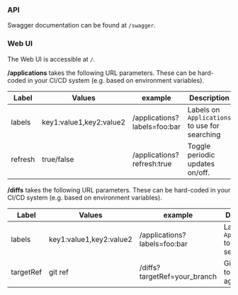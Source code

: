 ### API

Swagger documentation can be found at `/swagger`.

### Web UI

The Web UI is accessible at `/`.

**/applications** takes the following URL parameters.  These can be hard-coded in your CI/CD system (e.g. based on environment variables).

| Label | Values | example | Description |
|-------|--------|---------|-------------|
| labels | key1:value1,key2:value2 | /applications?labels=foo:bar | Labels on `Applications` to use for searching |
| refresh | true/false | /applications?refresh:true | Toggle periodic updates on/off. |

**/diffs** takes the following URL parameters.  These can be hard-coded in your CI/CD system (e.g. based on environment variables).

| Label | Values | example | Description |
|-------|--------|---------|-------------|
| labels | key1:value1,key2:value2 | /applications?labels=foo:bar | Labels on `Applications` to use for searching |
| targetRef | git ref | /diffs?targetRef=your_branch | Git reference to diff against |
